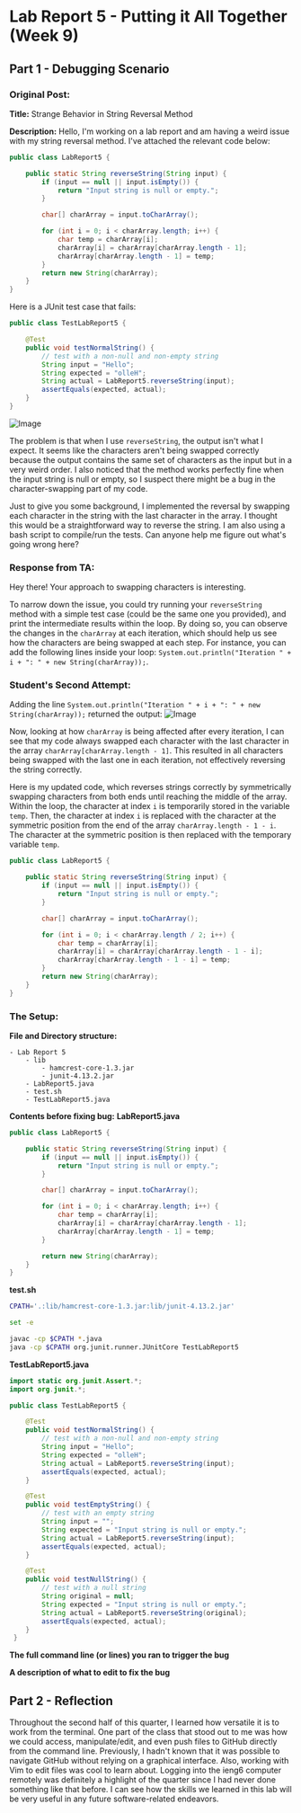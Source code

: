 # Lab Report 5 - Putting it All Together (Week 9)

## Part 1 - Debugging Scenario

### Original Post:
**Title:** Strange Behavior in String Reversal Method

**Description:** Hello, I'm working on a lab report and am having a weird issue with my string reversal method. I've attached the relevant code below: 

```java
public class LabReport5 {

    public static String reverseString(String input) {
        if (input == null || input.isEmpty()) {
            return "Input string is null or empty.";
        }

        char[] charArray = input.toCharArray();

        for (int i = 0; i < charArray.length; i++) {
            char temp = charArray[i];
            charArray[i] = charArray[charArray.length - 1];
            charArray[charArray.length - 1] = temp;
        }
        return new String(charArray);
    }
}
```

Here is a JUnit test case that fails:
```java
public class TestLabReport5 {

    @Test
    public void testNormalString() {
        // test with a non-null and non-empty string
        String input = "Hello";
        String expected = "olleH";
        String actual = LabReport5.reverseString(input);
        assertEquals(expected, actual);
    }
}
```
![Image](labreport5-ss1new.png)

The problem is that when I use ```reverseString```, the output isn't what I expect. It seems like the characters aren't being swapped correctly because the output contains the same set of characters as the input but in a very weird order. I also noticed that the method works perfectly fine when the input string is null or empty, so I suspect there might be a bug in the character-swapping part of my code. 

Just to give you some background, I implemented the reversal by swapping each character in the string with the last character in the array. I thought this would be a straightforward way to reverse the string. I am also using a bash script to compile/run the tests. Can anyone help me figure out what's going wrong here?

### Response from TA:
Hey there! Your approach to swapping characters is interesting.

To narrow down the issue, you could try running your ```reverseString``` method with a simple test case (could be the same one you provided), and print the intermediate results within the loop. By doing so, you can observe the changes in the ```charArray``` at each iteration, which should help us see how the characters are being swapped at each step. For instance, you can add the following lines inside your loop: ``` System.out.println("Iteration " + i + ": " + new String(charArray)); ```.

### Student's Second Attempt:
Adding the line ``` System.out.println("Iteration " + i + ": " + new String(charArray)); ``` returned the output:
![Image](labreport5-ss2.png)

Now, looking at how ```charArray``` is being affected after every iteration, I can see that my code always swapped each character with the last character in the array ```charArray[charArray.length - 1]```. This resulted in all characters being swapped with the last one in each iteration, not effectively reversing the string correctly.

Here is my updated code, which reverses strings correctly by symmetrically swapping characters from both ends until reaching the middle of the array. Within the loop, the character at index ```i``` is temporarily stored in the variable ```temp```. Then, the character at index ```i``` is replaced with the character at the symmetric position from the end of the array ```charArray.length - 1 - i```. The character at the symmetric position is then replaced with the temporary variable ```temp```.

```java
public class LabReport5 {

    public static String reverseString(String input) {
        if (input == null || input.isEmpty()) {
            return "Input string is null or empty.";
        }

        char[] charArray = input.toCharArray();

        for (int i = 0; i < charArray.length / 2; i++) {
            char temp = charArray[i];
            charArray[i] = charArray[charArray.length - 1 - i];
            charArray[charArray.length - 1 - i] = temp;
        }
        return new String(charArray);
    }
}
```

### The Setup:
**File and Directory structure:**
```
- Lab Report 5
    - lib
        - hamcrest-core-1.3.jar
        - junit-4.13.2.jar
    - LabReport5.java
    - test.sh
    - TestLabReport5.java
```

**Contents before fixing bug:**
**LabReport5.java**
```java
public class LabReport5 {

    public static String reverseString(String input) {
        if (input == null || input.isEmpty()) {
            return "Input string is null or empty.";
        }

        char[] charArray = input.toCharArray();

        for (int i = 0; i < charArray.length; i++) {
            char temp = charArray[i];
            charArray[i] = charArray[charArray.length - 1];
            charArray[charArray.length - 1] = temp;
        }

        return new String(charArray);
    }
}
```

**test.sh**
```bash
CPATH='.:lib/hamcrest-core-1.3.jar:lib/junit-4.13.2.jar'

set -e

javac -cp $CPATH *.java
java -cp $CPATH org.junit.runner.JUnitCore TestLabReport5 

```

**TestLabReport5.java**
```java
import static org.junit.Assert.*;
import org.junit.*;

public class TestLabReport5 {

    @Test
    public void testNormalString() {
        // test with a non-null and non-empty string
        String input = "Hello";
        String expected = "olleH";
        String actual = LabReport5.reverseString(input);
        assertEquals(expected, actual);
    }

    @Test
    public void testEmptyString() {
        // test with an empty string
        String input = "";
        String expected = "Input string is null or empty.";
        String actual = LabReport5.reverseString(input);
        assertEquals(expected, actual);
    }

    @Test
    public void testNullString() {
        // test with a null string
        String original = null;
        String expected = "Input string is null or empty.";
        String actual = LabReport5.reverseString(original);
        assertEquals(expected, actual);
    }
 }
```

**The full command line (or lines) you ran to trigger the bug**

**A description of what to edit to fix the bug**

## Part 2 - Reflection
Throughout the second half of this quarter, I learned how versatile it is to work from the terminal. One part of the class that stood out to me was how we could access, manipulate/edit, and even push files to GitHub directly from the command line. Previously, I hadn't known that it was possible to navigate GitHub without relying on a graphical interface. Also, working with Vim to edit files was cool to learn about. Logging into the ieng6 computer remotely was definitely a highlight of the quarter since I had never done something like that before. I can see how the skills we learned in this lab will be very useful in any future software-related endeavors.

